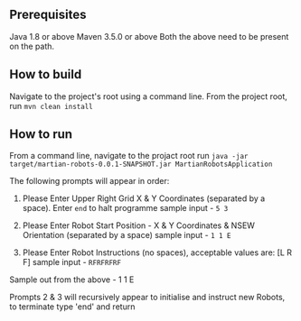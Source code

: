 Prerequisites
-------------
Java 1.8 or above
Maven 3.5.0 or above
Both the above need to be present on the path.

How to build
------------
Navigate to the project's root using a command line.
From the project root, run `mvn clean install`

How to run
------------
From a command line,  navigate to the projact root
run `java -jar target/martian-robots-0.0.1-SNAPSHOT.jar MartianRobotsApplication`

The following prompts will appear in order:

1) Please Enter Upper Right Grid X & Y Coordinates (separated by a space).  Enter `end` to halt programme
sample input - `5 3`

2) Please Enter Robot Start Position - X & Y Coordinates & NSEW Orientation (separated by a space)
sample input -  `1 1 E`

3) Please Enter Robot Instructions (no spaces),  acceptable values are: [L R F]
sample input - 	`RFRFRFRF`

Sample out from the above - 1 1 E

Prompts 2 & 3 will recursively appear to initialise and instruct new Robots,  to terminate type 'end' and return
